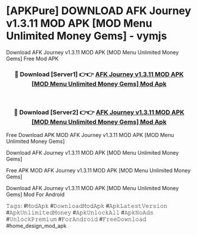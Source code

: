 # [APKPure] DOWNLOAD AFK Journey v1.3.11 MOD APK [MOD Menu Unlimited Money Gems] - vymjs
Download AFK Journey v1.3.11 MOD APK [MOD Menu Unlimited Money Gems] Free Mod APK

<div align="center">
<h3>🔴 Download [Server1] 👉👉 <a href="https://apk-comot.site?title=AFK_Journey_v1.3.11_MOD_APK_[MOD_Menu_Unlimited_Money_Gems]">AFK Journey v1.3.11 MOD APK [MOD Menu Unlimited Money Gems] Mod Apk</a></h3><br>

<h3>🔴 Download [Server2] 👉👉 <a href="https://apk-comot.site?title=AFK_Journey_v1.3.11_MOD_APK_[MOD_Menu_Unlimited_Money_Gems]">AFK Journey v1.3.11 MOD APK [MOD Menu Unlimited Money Gems] Mod Apk</a></h3>
</div>


Free Download APK MOD AFK Journey v1.3.11 MOD APK [MOD Menu Unlimited Money Gems]

Download AFK Journey v1.3.11 MOD APK [MOD Menu Unlimited Money Gems] 

Free APK MOD AFK Journey v1.3.11 MOD APK [MOD Menu Unlimited Money Gems] 

Download AFK Journey v1.3.11 MOD APK [MOD Menu Unlimited Money Gems] Mod For Android

𝚃𝚊𝚐𝚜: #𝙼𝚘𝚍𝙰𝚙𝚔 #𝙳𝚘𝚠𝚗𝚕𝚘𝚊𝚍𝙼𝚘𝚍𝙰𝚙𝚔 #𝙰𝚙𝚔𝙻𝚊𝚝𝚎𝚜𝚝𝚅𝚎𝚛𝚜𝚒𝚘𝚗 #𝙰𝚙𝚔𝚄𝚗𝚕𝚒𝚖𝚒𝚝𝚎𝚍𝙼𝚘𝚗𝚎𝚢 #𝙰𝚙𝚔𝚄𝚗𝚕𝚘𝚌𝚔𝙰𝚕𝚕 #𝙰𝚙𝚔𝙽𝚘𝙰𝚍𝚜 #𝚄𝚗𝚕𝚘𝚌𝚔𝙿𝚛𝚎𝚖𝚒𝚞𝚖 #𝙵𝚘𝚛𝙰𝚗𝚍𝚛𝚘𝚒𝚍 #𝙵𝚛𝚎𝚎𝙳𝚘𝚠𝚗𝚕𝚘𝚊𝚍 #home_design_mod_apk